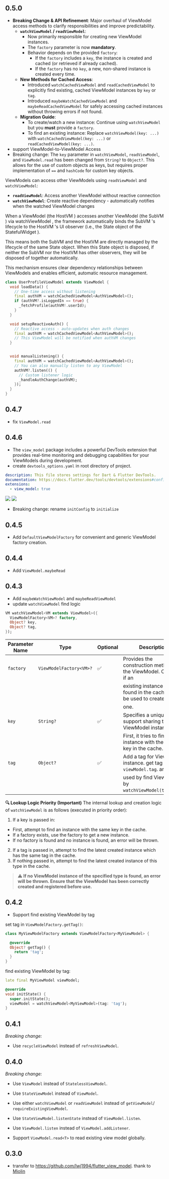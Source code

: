 ## 0.5.0

* **Breaking Change & API Refinement**: Major overhaul of ViewModel access
  methods to clarify responsibilities and improve predictability.
    - **`watchViewModel` / `readViewModel`**:
        - Now primarily responsible for creating new ViewModel instances.
        - The `factory` parameter is now **mandatory**.
        - Behavior depends on the provided `factory`:
            - If the `factory` includes a `key`, the instance is created and
              cached (or retrieved if already cached).
            - If the `factory` has no `key`, a new, non-shared instance is created every time.
    - **New Methods for Cached Access**:
        - Introduced `watchCachedViewModel` and `readCachedViewModel` to explicitly
          find existing, cached ViewModel instances by `key` or `tag`.
        - Introduced `maybeWatchCachedViewModel` and `maybeReadCachedViewModel` for
          safely accessing cached instances without throwing errors if not found.
    - **Migration Guide**:
        - To create/watch a new instance: Continue using `watchViewModel` but you
          **must** provide a `factory`.
        - To find an existing instance: Replace `watchViewModel(key: ...)` with
          `watchCachedViewModel(key: ...)` or `readCachedViewModel(key: ...)`.
* support ViewModel-to-ViewModel Access
* Breaking change: The `key` parameter in `watchViewModel`, `readViewModel`,
  and `ViewModel.read` has been changed from `String?` to `Object?`. This
  allows for the use of custom objects as keys, but requires proper
  implementation of `==` and `hashCode` for custom key objects.

ViewModels can access other ViewModels using `readViewModel` and `watchViewModel`:

- **`readViewModel`**: Access another ViewModel without reactive connection
- **`watchViewModel`**: Create reactive dependency - automatically notifies when
  the watched ViewModel changes

When a ViewModel (the HostVM ) accesses another ViewModel (the SubVM ) via
watchViewModel , the framework automatically binds the SubVM 's lifecycle to the
HostVM 's UI observer (i.e., the State object of the StatefulWidget ).

This means both the SubVM and the HostVM are directly managed by the lifecycle of
the same State object. When this State object is disposed, if neither the SubVM
nor the HostVM has other observers, they will be disposed of together
automatically.

This mechanism ensures clear dependency relationships between ViewModels and
enables efficient, automatic resource management.

```dart
class UserProfileViewModel extends ViewModel {
  void loadData() {
    // One-time access without listening
    final authVM = watchCachedViewModel<AuthViewModel>();
    if (authVM?.isLoggedIn == true) {
      _fetchProfile(authVM!.userId);
    }
  }

  void setupReactiveAuth() {
    // Reactive access - auto-updates when auth changes
    final authVM = watchCachedViewModel<AuthViewModel>();
    // This ViewModel will be notified when authVM changes
  }


  void manualListening() {
    final authVM = watchCachedViewModel<AuthViewModel>();
    // You can also manually listen to any ViewModel
    authVM?.listen(() {
      // Custom listener logic
      _handleAuthChange(authVM);
    });
  }
}
```

## 0.4.7

* fix `ViewModel.read`

## 0.4.6

* The `view_model` package includes a powerful DevTools extension that provides
  real-time monitoring and debugging capabilities for your ViewModels during
  development.
* create `devtools_options.yaml` in root directory of project.

```yaml
description: This file stores settings for Dart & Flutter DevTools.
documentation: https://docs.flutter.dev/tools/devtools/extensions#configure-extension-enablement-states
extensions:
  - view_model: true
```

![](https://i.imgur.com/5itXPYD.png)
![](https://imgur.com/83iOQhy.png)

* Breaking change: rename `initConfig` to `initialize`

## 0.4.5

* Add `DefaultViewModelFactory` for convenient and generic ViewModel factory
  creation.

## 0.4.4

* Add `ViewModel.maybeRead`

## 0.4.3

* Add `maybeWatchViewModel` and `maybeReadViewModel`
* update `watchViewModel` find logic

```dart
VM watchViewModel<VM extends ViewModel>({
  ViewModelFactory<VM>? factory,
  Object? key,
  Object? tag,
});
```

| Parameter Name | Type                    | Optional | Description                                                                  |
|----------------|-------------------------|----------|------------------------------------------------------------------------------|
| `factory`      | `ViewModelFactory<VM>?` | ✅        | Provides the construction method for the ViewModel. Optional; if an          |
|                |                         |          | existing instance is not found in the cache, it will be used to create a new |
|                |                         |          | one.                                                                         |
| `key`          | `String?`               | ✅        | Specifies a unique key to support sharing the same ViewModel instance.       |
|                |                         |          | First, it tries to find an instance with the same key in the cache.          |
| `tag`          | `Object?`               | ✅        | Add a tag for ViewModel instance. get tag by `viewModel.tag`. and  it's      |
|                |                         |          | used by find ViewModel by `watchViewModel(tag:tag)`.                         |

__🔍 Lookup Logic Priority (Important)__
The internal lookup and creation logic of `watchViewModel` is as follows
(executed in priority order):

1. If a key is passed in:

* First, attempt to find an instance with the same key in the cache.
* If a factory exists, use the factory to get a new instance.
* If no factory is found and no instance is found, an error will be thrown.

2. If a tag is passed in, attempt to find the latest created instance which has
   the same tag in the cache.
3. If nothing passed in, attempt to find the latest created instance of this
   type in the cache.

> __⚠️ If no ViewModel instance of the specified type is found, an error will be
thrown. Ensure that the ViewModel has been correctly created and registered
before use.__

## 0.4.2

* Support find existing ViewModel by tag

set tag in `ViewModelFactory.getTag()`:

```dart
class MyViewModelFactory extends ViewModelFactory<MyViewModel> {

  @override
  Object? getTag() {
    return 'tag';
  }
}
```

find existing ViewModel by tag:

```dart
late final MyViewModel viewModel;

@override
void initState() {
  super.initState();
  viewModel = watchViewModel<MyViewModel>(tag: 'tag');
}
```

## 0.4.1

_Breaking change:_

* Use `recycleViewModel` instead of `refreshViewModel`.

## 0.4.0

_Breaking change:_

* Use `ViewModel` instead of `StatelessViewModel`.
* Use `StateViewModel` instead of `ViewModel`.
* Use either `watchViewModel` or `readViewModel` instead of `getViewModel`/
  `requireExistingViewModel`.
* Use `StateViewModel.listenState` instead of `ViewModel.listen`.
* Use `ViewModel.listen` instead of `ViewModel.addListener`.

* Support `ViewModel.read<T>` to read existing view model globally.

## 0.3.0

* transfer to https://github.com/lwj1994/flutter_view_model. thank
  to [Miolin](https://github.com/Miolin)